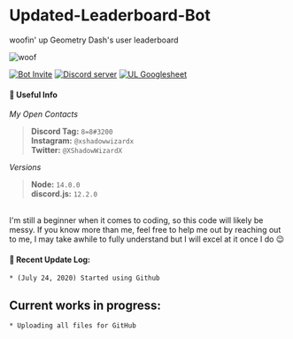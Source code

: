 # Updated-Leaderboard-Bot
woofin' up Geometry Dash's user leaderboard

![woof](https://cdn.discordapp.com/attachments/617880742193528844/733101509839159428/woofBanner.png)

[![Bot Invite](https://cdn.discordapp.com/attachments/643281081272893471/736445895767490680/key_BotInvite.png)](https://discordapp.com/oauth2/authorize?client_id=624842361247105025&permissions=201713728&scope=bot) [![Discord server](https://cdn.discordapp.com/attachments/643281081272893471/736445896761278524/key_DiscordServer.png)](https://discord.gg/Uz7pd4d) [![UL Googlesheet](https://cdn.discordapp.com/attachments/643281081272893471/736445894165135390/key_Googlesheet.png)](https://docs.google.com/spreadsheets/d/10lbPnDYJXhbtlA0ls0cGjjX_osFSG559IDrTbhgPHvc)

#### 📖 Useful Info
*My Open Contacts*

> **Discord Tag:** `8=8#3200`<br>
> **Instagram:** `@xshadowwizardx`<br>
> **Twitter:** `@XShadowWizardX`

*Versions*

> **Node:** `14.0.0`<br>
> **discord.js:** `12.2.0`
<br>
I'm still a beginner when it comes to coding, so this code will likely be messy. If you know more than me, feel free to help me out by reaching out to me, I may take awhile to fully understand but I will excel at it once I do 😉

#### 💎 Recent Update Log:
```
* (July 24, 2020) Started using Github
```

## Current works in progress:
```
* Uploading all files for GitHub
```
